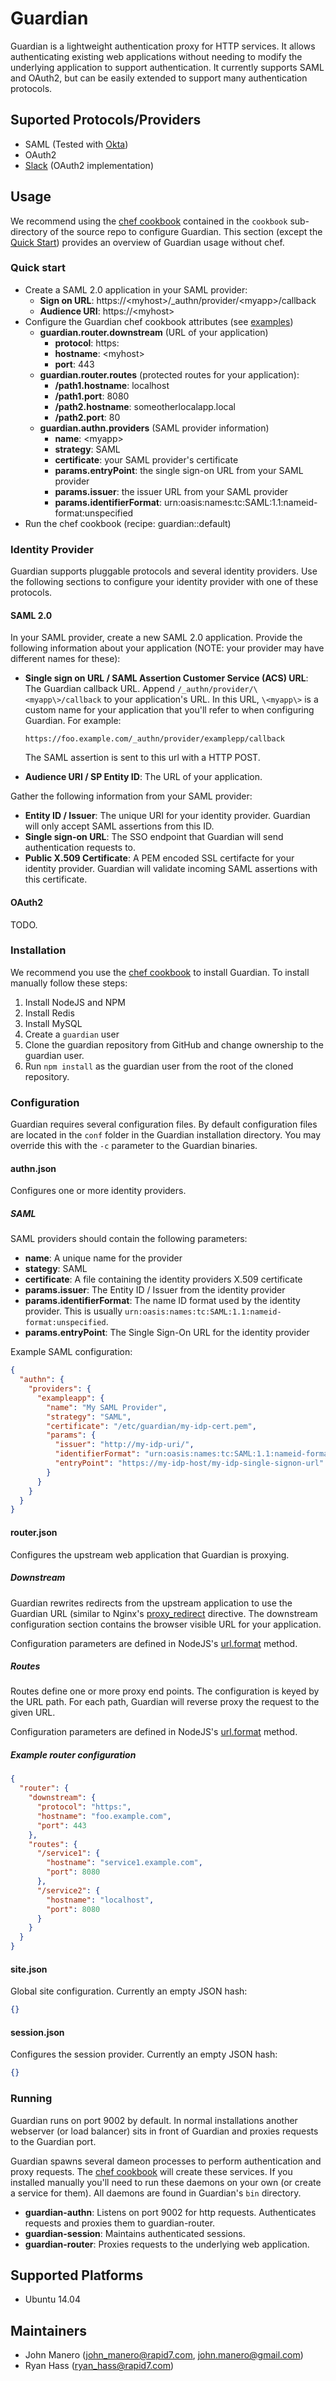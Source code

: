Guardian
========

Guardian is a lightweight authentication proxy for HTTP services.  It allows
authenticating existing web applications without needing to modify the
underlying application to support authentication.  It currently supports SAML and
OAuth2, but can be easily extended to support many authentication protocols.

## Suported Protocols/Providers
* SAML (Tested with [Okta](https://www.okta.com/))
* OAuth2
* [Slack](https://slack.com/) (OAuth2 implementation)

## Usage

We recommend using the [chef cookbook](https://github.com/rapid7/guardian/blob/master/cookbook/)
contained in the `cookbook` sub-directory of the source repo to configure Guardian.  This
section (except the [Quick Start](#quick-start)) provides an overview of Guardian usage without
chef.

### Quick start

- Create a SAML 2.0 application in your SAML provider:
  - **Sign on URL**: https://\<myhost\>/_authn/provider/\<myapp\>/callback
  - **Audience URI**: https://\<myhost\>
- Configure the Guardian chef cookbook attributes (see
  [examples](https://github.com/rapid7/guardian/blob/master/cookbook/README.md#usage))
  - **guardian.router.downstream** (URL of your application)
    - **protocol**: https:
    - **hostname**: \<myhost\>
    - **port**: 443
  - **guardian.router.routes** (protected routes for your application):
    - **/path1.hostname**: localhost
    - **/path1.port**: 8080
    - **/path2.hostname**: someotherlocalapp.local
    - **/path2.port**: 80
  - **guardian.authn.providers** (SAML provider information)
    - **name**: \<myapp\>
    - **strategy**: SAML
    - **certificate**: your SAML provider's certificate
    - **params.entryPoint**: the single sign-on URL from your SAML provider
    - **params.issuer**: the issuer URL from your SAML provider
    - **params.identifierFormat**: urn:oasis:names:tc:SAML:1.1:nameid-format:unspecified
- Run the chef cookbook (recipe: guardian::default)

### Identity Provider

Guardian supports pluggable protocols and several identity providers.  Use the
following sections to configure your identity provider with one of these protocols.

#### SAML 2.0

In your SAML provider, create a new SAML 2.0 application.  Provide the following information
about your application (NOTE: your provider may have different names for these):

* **Single sign on URL / SAML Assertion Customer Service (ACS) URL**:   The Guardian callback URL.
  Append `/_authn/provider/\<myapp\>/callback` to your application's URL.  In this URL, `\<myapp\>`
  is a custom name for your application that you'll refer to when configuring Guardian.  For
  example:
  
  ```
  https://foo.example.com/_authn/provider/examplepp/callback
  ```
  
  The SAML assertion is sent to this url with a HTTP POST.
* **Audience URI / SP Entity ID**: The URL of your application.

Gather the following information from your SAML provider:

* **Entity ID / Issuer**: The unique URI for your identity provider.  Guardian will only accept
  SAML assertions from this ID.
* **Single sign-on URL**: The SSO endpoint that Guardian will send authentication requests to.
* **Public X.509 Certificate**: A PEM encoded SSL certifacte for your identity provider.  Guardian
  will validate incoming SAML assertions with this certificate.

#### OAuth2

TODO.

### Installation

We recommend you use the [chef cookbook](https://github.com/rapid7/guardian/blob/master/cookbook/)
to install Guardian.  To install manually follow these steps:

1. Install NodeJS and NPM
2. Install Redis
3. Install MySQL
4. Create a `guardian` user
5. Clone the guardian repository from GitHub and change ownership to the guardian user.
6. Run `npm install` as the guardian user from the root of the cloned repository.

### Configuration

Guardian requires several configuration files.  By default configuration files are located
in the `conf` folder in the Guardian installation directory.  You may override this with the
`-c` parameter to the Guardian binaries.

#### authn.json

Configures one or more identity providers.

##### SAML

SAML providers should contain the following parameters:

* **name**: A unique name for the provider
* **stategy**: SAML
* **certificate**: A file containing the identity providers X.509 certificate
* **params.issuer**: The Entity ID / Issuer from the identity provider
* **params.identifierFormat**:  The name ID format used by the identity provider.
  This is usually `urn:oasis:names:tc:SAML:1.1:nameid-format:unspecified`.
* **params.entryPoint**: The Single Sign-On URL for the identity provider

Example SAML configuration:
```json
{
  "authn": {
    "providers": {
      "exampleapp": {
        "name": "My SAML Provider",
        "strategy": "SAML",
        "certificate": "/etc/guardian/my-idp-cert.pem",
        "params": {
          "issuer": "http://my-idp-uri/",
          "identifierFormat": "urn:oasis:names:tc:SAML:1.1:nameid-format:unspecified",
          "entryPoint": "https://my-idp-host/my-idp-single-signon-url"
        }
      }
    }
  }
}
```

#### router.json

Configures the upstream web application that Guardian is proxying.

##### Downstream
Guardian rewrites redirects from the upstream application to use the Guardian
URL (similar to Nginx's [proxy_redirect](http://nginx.org/en/docs/http/ngx_http_proxy_module.html#proxy_redirect)
directive.  The downstream configuration section contains the browser visible URL for
your application.

Configuration parameters are defined in NodeJS's
[url.format](https://nodejs.org/api/url.html#url_url_format_urlobj) method.

##### Routes
Routes define one or more proxy end points.  The configuration is keyed by the URL
path.  For each path, Guardian will reverse proxy the request to the given URL.

Configuration parameters are defined in NodeJS's
[url.format](https://nodejs.org/api/url.html#url_url_format_urlobj) method.

##### Example router configuration
```json
{
  "router": {
    "downstream": {
      "protocol": "https:",
      "hostname": "foo.example.com",
      "port": 443
    },
    "routes": {
      "/service1": {
        "hostname": "service1.example.com",
        "port": 8080
      },
      "/service2": {
        "hostname": "localhost",
        "port": 8080
      }
    }
  }
}
```


#### site.json

Global site configuration.  Currently an empty JSON hash:

```json
{}
```

#### session.json

Configures the session provider.  Currently an empty JSON hash:

```json
{}
```


### Running

Guardian runs on port 9002 by default.  In normal installations another webserver (or load
balancer) sits in front of Guardian and proxies requests to the Guardian port.

Guardian spawns several dameon processes to perform authentication and proxy requests.  The
[chef cookbook](https://github.com/rapid7/guardian/blob/master/cookbook/) will create these
services.  If you installed manually you'll need to run these daemons on
your own (or create a service for them).  All daemons are found in Guardian's `bin` directory.

* **guardian-authn**: Listens on port 9002 for http requests.  Authenticates requests and proxies them
  to guardian-router.
* **guardian-session**: Maintains authenticated sessions.
* **guardian-router**: Proxies requests to the underlying web application.

## Supported Platforms
* Ubuntu 14.04

## Maintainers
* John Manero (john_manero@rapid7.com, john.manero@gmail.com)
* Ryan Hass (ryan_hass@rapid7.com)
